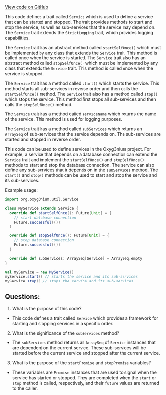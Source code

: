 [View code on GitHub](https://github.com/oxyg3nium/oxyg3nium/util/src/main/scala/org/oxyg3nium/util/Service.scala)

This code defines a trait called `Service` which is used to define a service that can be started and stopped. The trait provides methods to start and stop the service, as well as sub-services that the service may depend on. The `Service` trait extends the `StrictLogging` trait, which provides logging capabilities.

The `Service` trait has an abstract method called `startSelfOnce()` which must be implemented by any class that extends the `Service` trait. This method is called once when the service is started. The `Service` trait also has an abstract method called `stopSelfOnce()` which must be implemented by any class that extends the `Service` trait. This method is called once when the service is stopped.

The `Service` trait has a method called `start()` which starts the service. This method starts all sub-services in reverse order and then calls the `startSelfOnce()` method. The `Service` trait also has a method called `stop()` which stops the service. This method first stops all sub-services and then calls the `stopSelfOnce()` method.

The `Service` trait has a method called `serviceName` which returns the name of the service. This method is used for logging purposes.

The `Service` trait has a method called `subServices` which returns an `ArraySeq` of sub-services that the service depends on. The sub-services are started and stopped in reverse order.

This code can be used to define services in the Oxyg3nium project. For example, a service that depends on a database connection can extend the `Service` trait and implement the `startSelfOnce()` and `stopSelfOnce()` methods to start and stop the database connection. The service can also define any sub-services that it depends on in the `subServices` method. The `start()` and `stop()` methods can be used to start and stop the service and its sub-services. 

Example usage:

```scala
import org.oxyg3nium.util.Service

class MyService extends Service {
  override def startSelfOnce(): Future[Unit] = {
    // start database connection
    Future.successful(())
  }

  override def stopSelfOnce(): Future[Unit] = {
    // stop database connection
    Future.successful(())
  }

  override def subServices: ArraySeq[Service] = ArraySeq.empty
}

val myService = new MyService()
myService.start() // starts the service and its sub-services
myService.stop() // stops the service and its sub-services
```
## Questions: 
 1. What is the purpose of this code?
- This code defines a trait called `Service` which provides a framework for starting and stopping services in a specific order.

2. What is the significance of the `subServices` method?
- The `subServices` method returns an `ArraySeq` of `Service` instances that are dependent on the current service. These sub-services will be started before the current service and stopped after the current service.

3. What is the purpose of the `startPromise` and `stopPromise` variables?
- These variables are `Promise` instances that are used to signal when the service has started or stopped. They are completed when the `start` or `stop` method is called, respectively, and their `future` values are returned to the caller.
